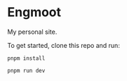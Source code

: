 # Engmoot

My personal site.

To get started, clone this repo and run:

```
pnpm install

pnpm run dev
```
